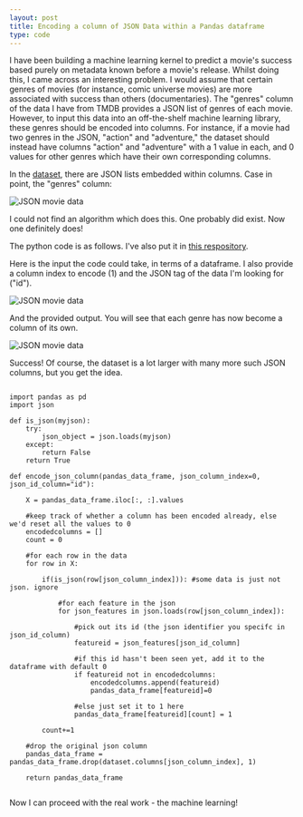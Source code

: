 ```yaml
---
layout: post
title: Encoding a column of JSON Data within a Pandas dataframe
type: code
---
```


I have been building a machine learning kernel to predict a movie's success based purely on metadata known before a movie's release. Whilst doing this, I came across an interesting problem. I would assume that certain genres of movies (for instance, comic universe movies) are more associated with success than others (documentaries). The "genres" column of the data I have from TMDB provides a JSON list of genres of each movie. However, to input this data into an off-the-shelf machine learning library, these genres should be encoded into columns. For instance, if a movie had two genres in the JSON, "action" and "adventure," the dataset should instead have columns "action" and "adventure" with a 1 value in each, and 0 values for other genres which have their own corresponding columns.

In the [dataset](https://www.kaggle.com/tmdb/tmdb-movie-metadata), there are JSON lists embedded within columns. Case in point, the "genres" column:

![JSON movie data](../images/algo/encoding_json/data.png "JSON movie data")

I could not find an algorithm which does this. One probably did exist. Now one definitely does!

The python code is as follows. I've also put it in [this respository](https://github.com/rian-van-den-ander/encode_json_data_within_dataframe).

Here is the input the code could take, in terms of a dataframe. I also provide a column index to encode (1) and the JSON tag of the data I'm looking for ("id").

![JSON movie data](../images/algo/encoding_json/input.png "Algorithm input")

And the provided output. You will see that each genre has now become a column of its own.

![JSON movie data](../images/algo/encoding_json/output.png "Algorithm output")

Success! Of course, the dataset is a lot larger with many more such JSON columns, but you get the idea.

~~~~

import pandas as pd
import json

def is_json(myjson):
    try:
        json_object = json.loads(myjson)
    except:
        return False
    return True

def encode_json_column(pandas_data_frame, json_column_index=0, json_id_column="id"):
        
    X = pandas_data_frame.iloc[:, :].values
            
    #keep track of whether a column has been encoded already, else we'd reset all the values to 0
    encodedcolumns = []
    count = 0
    
    #for each row in the data
    for row in X:
        
        if(is_json(row[json_column_index])): #some data is just not json. ignore
            
            #for each feature in the json
            for json_features in json.loads(row[json_column_index]):
                
                #pick out its id (the json identifier you specifc in json_id_column)
                featureid = json_features[json_id_column]
                
                #if this id hasn't been seen yet, add it to the dataframe with default 0
                if featureid not in encodedcolumns:
                    encodedcolumns.append(featureid)
                    pandas_data_frame[featureid]=0
                   
                #else just set it to 1 here
                pandas_data_frame[featureid][count] = 1
    
        count+=1

    #drop the original json column
    pandas_data_frame = pandas_data_frame.drop(dataset.columns[json_column_index], 1)
    
    return pandas_data_frame


~~~~

Now I can proceed with the real work - the machine learning!

